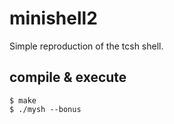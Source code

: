 # minishell2
Simple reproduction of the tcsh shell.

## compile & execute
```
$ make
$ ./mysh --bonus
```
